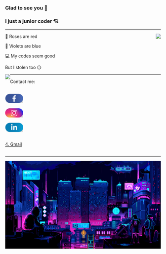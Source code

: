 ### Glad to see you :smiling_face_with_three_hearts:
### I just a junior coder :cupid:
---

<img align="right" src="https://github-readme-stats.vercel.app/api?username=dtrbinh&&show_icons=true&title_color=00ffff&icon_color=cc66ff&text_color=daf7dc&bg_color=1e2731" />

🌹 Roses are red

🌷 Violets are blue

💻 My codes seem good

But I stolen too 😥


<img align="left" src="https://github-readme-stats-anuraghazra1.vercel.app/api/top-langs/?username=dtrbinh&theme=material-palenight&langs_count=10&hide=shell,pug,ejs,scss,powershell,batchfile,RTF,text,txt,pascal,php" />

---
<p align="left">
  Contact me: <br></br> </p>
  <a href="https://www.facebook.com/bin.do.jjw/">
    <img align="center" width="58px" height="30px" src="https://github.com/dtrbinh/dtrbinh/blob/main/img/Facebook.png" />
  </a> <br></br>
 
  <a href="https://www.instagram.com/bin_do.02/">
    <img align="center" width="58px" height="30px" src="https://github.com/dtrbinh/dtrbinh/blob/main/img/Instagram.png" />
  </a> <br></br>
 
  <a href="https://www.linkedin.com/in/%C4%91%E1%BB%97-tr%E1%BA%A7n-b%C3%ACnh-419665215/">
    <img align="center" width="58px" height="30px" src="https://github.com/dtrbinh/dtrbinh/blob/main/img/LinkedIn.png" />
  </a> <br></br>
  
  <p align="left">
    <a href="dotranbinhqng02@gmail.com/">4. Gmail</a> <br></br>
  </p>
  
---
  

<img src="https://github.com/dtrbinh/dtrbinh/blob/main/img/9bc27292880429.5e569ff84e4d0.gif" />

